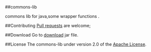 ##commons-lib

commons lib for java,some wrapper functions .

##Contributing
[Pull requests][] are welcome;

##Download
Go to [download][] jar file.

##License 
The commons-lib under version 2.0 of the [Apache License][].





[Pull requests]: https://help.github.com/articles/using-pull-requests "Pull requests"
[Apache License]: http://www.apache.org/licenses/LICENSE-2.0 "Apache License, Version 2.0"
[download]: http://code.taobao.org/svn/commons-lib/trunk/download/ "download"
